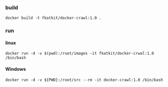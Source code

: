 ### build

```
docker build -t fkatkit/docker-crawl:1.0 .
```

### run
#### linux

```
docker run -d -v $(pwd):/root/images -it fkatkit/docker-crwal:1.0 /bin/bash
```

#### Windows

```
docker run -d -v ${PWD}:/root/src --rm -it docker-crawl:1.0 /bin/bash
```
